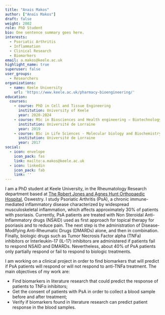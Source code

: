 ```yaml
---
title: "Anais Makos"
author: ["Anais Makos"]
draft: false
weight: 2002
role: PhD Student
bio: One sentence summary goes here.
interests:
  - Psoriatic Arthritis
  - Inflammation
  - Clinical Research
  - Biomarkers
email: a.makos@keele.ac.uk
highlight_name: true
superuser: false
user_groups:
  - Researchers
organizations:
  - name: Keele University
    url: 'https://www.keele.ac.uk/pharmacy-bioengineering/'
education:
  courses:
    - course: PhD in Cell and Tissue Engineering
      institution: University of Keele 
      year: 2020-2024
    - course: MSc in Biosciences and Health engineering – Biotechnology and Cell engineering
      institution: Université de Lorraine
      year: 2019
    - course: BSc in Life Sciences - Molecular biology and Biochemistry
      institution: Université de Lorraine
      year: 2017
social:
  - icon: envelope
    icon_pack: fas
    link: mailto:a.makos@keele.ac.uk
  - icon: linkedin
    icon_pack: fab
    link: ''
---
```

I am a PhD student at Keele University, in the Rheumatology Research department based at [ The Robert Jones and Agnes Hunt Orthopaedic Hospital](https://www.rjah.nhs.uk/), Oswestry.
I study Psoriatic Arthritis (PsA), a chronic immune-mediated inflammatory disease characterized by widespread musculoskeletal inflammation, which affects approximately 30% of patients with psoriasis. Currently, PsA patients are treated with Non Steroidal Anti-Inflammatory drugs (NSAID) used as first approach for topical therapy for psoriasis and to reduce pain. The next step is the administration of Disease-Modifying Anti-Rheumatic Drugs (DMARDs) alone, and then in combination. Finally, biologic drugs such as Tumor Necrosis Factor alpha (TNFa) inhibitors or Interleukin-17 (IL-17) inhibitors are administered if patients fail to respond NSAID and DMARDs. Nevertheless, about 40% of PsA patients only partially respond or fail to respond to biologic treatments.

I am working on a clinical project in order to find biomarkers that will predict if PsA patients will respond or will not respond to anti-TNFa treatment. The main objectives of my work are:
-	Find biomarkers in literature research that could predict the response of patients to TNFα inhibitors;
-	Get the consent of patients with PsA in order to collect a blood sample before and after treatment; 
-	Verify if biomarkers found in literature research can predict patient response in the blood samples. 
